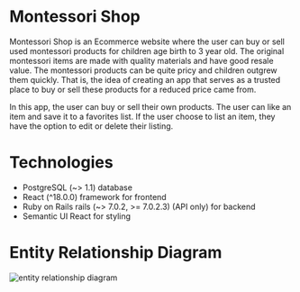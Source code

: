 # Montessori Shop

Montessori Shop is an Ecommerce website where the user can buy or sell used montessori products for children age birth to 3 year old. The original montessori items are made with quality materials and have good resale value. The montessori products can be quite pricy and children outgrew them quickly. That is, the idea of creating an app that serves as a trusted place to buy or sell these products for  a reduced price came from.

In this app, the user can buy or sell their own products. The user can like an item and save it to a favorites list. If the user choose to list an item, they have the option to edit or delete their listing.

# Technologies

- PostgreSQL  (~> 1.1) database
- React (^18.0.0) framework for frontend
- Ruby on Rails rails (~> 7.0.2, >= 7.0.2.3) (API only) for backend
- Semantic UI React for styling

# Entity Relationship Diagram

![entity relationship diagram](https://user-images.githubusercontent.com/88294699/171664124-34ef9980-adcd-4244-908a-c0c35756247f.png)


